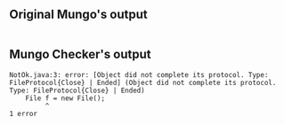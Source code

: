 ## Original Mungo's output

```
```

## Mungo Checker's output

```
NotOk.java:3: error: [Object did not complete its protocol. Type: FileProtocol{Close} | Ended] (Object did not complete its protocol. Type: FileProtocol{Close} | Ended)
    File f = new File();
         ^
1 error```
